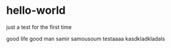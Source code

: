 # hello-world
just a test for the first time


good life good man
samir samousoum
testaaaa
kasdkladkladals
